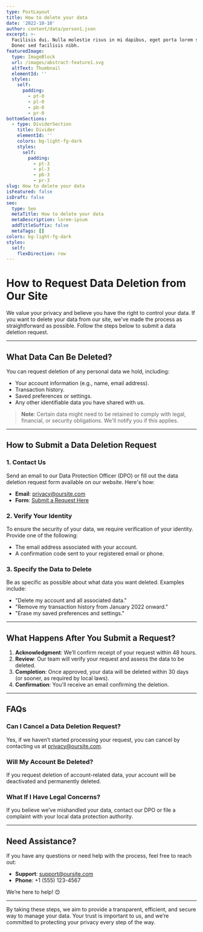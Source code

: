```yaml
---
type: PostLayout
title: How to delete your data
date: '2022-10-10'
author: content/data/person1.json
excerpt: >-
  Facilisis dui. Nulla molestie risus in mi dapibus, eget porta lorem semper.
  Donec sed facilisis nibh.
featuredImage:
  type: ImageBlock
  url: /images/abstract-feature1.svg
  altText: Thumbnail
  elementId: ''
  styles:
    self:
      padding:
        - pt-0
        - pl-0
        - pb-0
        - pr-0
bottomSections:
  - type: DividerSection
    title: Divider
    elementId: ''
    colors: bg-light-fg-dark
    styles:
      self:
        padding:
          - pt-3
          - pl-3
          - pb-3
          - pr-3
slug: How to delete your data
isFeatured: false
isDraft: false
seo:
  type: Seo
  metaTitle: How to delete your data
  metaDescription: lorem-ipsum
  addTitleSuffix: false
  metaTags: []
colors: bg-light-fg-dark
styles:
  self:
    flexDirection: row
---
```

# How to Request Data Deletion from Our Site

We value your privacy and believe you have the right to control your data. If you want to delete your data from our site, we've made the process as straightforward as possible. Follow the steps below to submit a data deletion request.

---

## **What Data Can Be Deleted?**

You can request deletion of any personal data we hold, including:

- Your account information (e.g., name, email address).
- Transaction history.
- Saved preferences or settings.
- Any other identifiable data you have shared with us.

> **Note**: Certain data might need to be retained to comply with legal, financial, or security obligations. We'll notify you if this applies.

---

## **How to Submit a Data Deletion Request**

### 1. **Contact Us**
Send an email to our Data Protection Officer (DPO) or fill out the data deletion request form available on our website. Here's how:

- **Email**: [privacy@oursite.com](mailto:privacy@oursite.com)
- **Form**: [Submit a Request Here](https://oursite.com/data-deletion-request)

### 2. **Verify Your Identity**
To ensure the security of your data, we require verification of your identity. Provide one of the following:

- The email address associated with your account.
- A confirmation code sent to your registered email or phone.

### 3. **Specify the Data to Delete**
Be as specific as possible about what data you want deleted. Examples include:

- "Delete my account and all associated data."
- "Remove my transaction history from January 2022 onward."
- "Erase my saved preferences and settings."

---

## **What Happens After You Submit a Request?**

1. **Acknowledgment**: We’ll confirm receipt of your request within 48 hours.
2. **Review**: Our team will verify your request and assess the data to be deleted.
3. **Completion**: Once approved, your data will be deleted within 30 days (or sooner, as required by local laws).
4. **Confirmation**: You'll receive an email confirming the deletion.

---

## **FAQs**

### **Can I Cancel a Data Deletion Request?**
Yes, if we haven’t started processing your request, you can cancel by contacting us at [privacy@oursite.com](mailto:privacy@oursite.com).

### **Will My Account Be Deleted?**
If you request deletion of account-related data, your account will be deactivated and permanently deleted.

### **What If I Have Legal Concerns?**
If you believe we’ve mishandled your data, contact our DPO or file a complaint with your local data protection authority.

---

## **Need Assistance?**
If you have any questions or need help with the process, feel free to reach out:

- **Support**: [support@oursite.com](mailto:support@oursite.com)
- **Phone**: +1 (555) 123-4567

We’re here to help! 😊

---

By taking these steps, we aim to provide a transparent, efficient, and secure way to manage your data. Your trust is important to us, and we’re committed to protecting your privacy every step of the way.